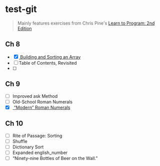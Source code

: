 test-git
========

>Mainly features exercises from Chris Pine's <a href = "https://pine.fm/LearnToProgram/"> Learn to Program: 2nd Edition </a>


Ch 8
----------

- [X] <a href = "https://github.com/MysticMania/test-git/blob/master/words.rb"> Building and Sorting an Array </a>   
- [ ] Table of Contents, Revisited
- [ ]  

Ch 9 
--------------

- [ ] Improved ask Method
- [ ] Old-School Roman Numerals 
- [X] <a href = "https://github.com/MysticMania/test-git/blob/master/roman_numerals.rb"> “Modern” Roman Numerals </a>

Ch 10 
------------

- [ ] Rite of Passage: Sorting
- [ ] Shuffle
- [ ] Dictionary Sort
- [ ] Expanded english_number 
- [ ] “Ninety-nine Bottles of Beer on the Wall.”
